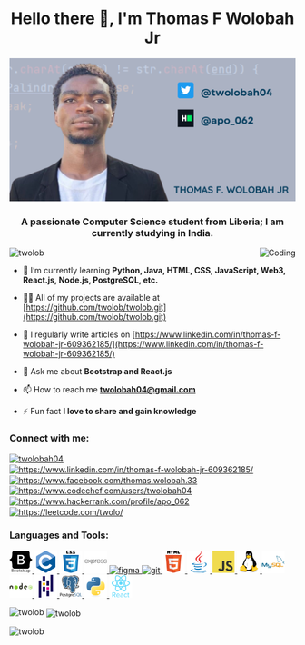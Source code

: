 <h1 align="center">Hello there 👋, I'm Thomas F Wolobah Jr</h1>
<img src="https://github.com/twolob/twolob/blob/master/Profile-Banner.png" style="max-width: 100%;">
<h3 align="center">A passionate Computer Science student from Liberia; I am currently studying in India.</h3>
<img align="right" alt="Coding" src="https://media2.giphy.com/media/qgQUggAC3Pfv687qPC/giphy.gif?cid=ecf05e47blqt1vi9bvtnx9m9w2hiiukq9lc4gxfk2ejrhtew&ep=v1_gifs_search&rid=giphy.gif&ct=g" style="max-width: 100%; display: inline-block;" data-target="animated-image.originalImage">

<p align="left"> <img src="https://komarev.com/ghpvc/?username=twolob&label=Profile%20views&color=0e75b6&style=flat" alt="twolob" /> </p>

- 🌱 I’m currently learning **Python, Java, HTML, CSS, JavaScript, Web3, React.js, Node.js, PostgreSQL, etc.**

- 👨‍💻 All of my projects are available at [https://github.com/twolob/twolob.git](https://github.com/twolob/twolob.git)

- 📝 I regularly write articles on [https://www.linkedin.com/in/thomas-f-wolobah-jr-609362185/](https://www.linkedin.com/in/thomas-f-wolobah-jr-609362185/)

- 💬 Ask me about **Bootstrap and React.js**

- 📫 How to reach me **twolobah04@gmail.com**

- ⚡ Fun fact **I love to share and gain knowledge**

<h3 align="left">Connect with me:</h3>
<p align="left">
<a href="https://twitter.com/twolobah04" target="blank"><img align="center" src="https://raw.githubusercontent.com/rahuldkjain/github-profile-readme-generator/master/src/images/icons/Social/twitter.svg" alt="twolobah04" height="30" width="40" /></a>
<a href="https://linkedin.com/in/https://www.linkedin.com/in/thomas-f-wolobah-jr-609362185/" target="blank"><img align="center" src="https://raw.githubusercontent.com/rahuldkjain/github-profile-readme-generator/master/src/images/icons/Social/linked-in-alt.svg" alt="https://www.linkedin.com/in/thomas-f-wolobah-jr-609362185/" height="30" width="40" /></a>
<a href="https://fb.com/https://www.facebook.com/thomas.wolobah.33" target="blank"><img align="center" src="https://raw.githubusercontent.com/rahuldkjain/github-profile-readme-generator/master/src/images/icons/Social/facebook.svg" alt="https://www.facebook.com/thomas.wolobah.33" height="30" width="40" /></a>
<a href="https://www.codechef.com/users/https://www.codechef.com/users/twolobah04" target="blank"><img align="center" src="https://cdn.jsdelivr.net/npm/simple-icons@3.1.0/icons/codechef.svg" alt="https://www.codechef.com/users/twolobah04" height="30" width="40" /></a>
<a href="https://www.hackerrank.com/https://www.hackerrank.com/profile/apo_062" target="blank"><img align="center" src="https://raw.githubusercontent.com/rahuldkjain/github-profile-readme-generator/master/src/images/icons/Social/hackerrank.svg" alt="https://www.hackerrank.com/profile/apo_062" height="30" width="40" /></a>
<a href="https://www.leetcode.com/https://leetcode.com/twolo/" target="blank"><img align="center" src="https://raw.githubusercontent.com/rahuldkjain/github-profile-readme-generator/master/src/images/icons/Social/leet-code.svg" alt="https://leetcode.com/twolo/" height="30" width="40" /></a>
</p>

<h3 align="left">Languages and Tools:</h3>
<p align="left"> <a href="https://getbootstrap.com" target="_blank" rel="noreferrer"> <img src="https://raw.githubusercontent.com/devicons/devicon/master/icons/bootstrap/bootstrap-plain-wordmark.svg" alt="bootstrap" width="40" height="40"/> </a> <a href="https://www.cprogramming.com/" target="_blank" rel="noreferrer"> <img src="https://raw.githubusercontent.com/devicons/devicon/master/icons/c/c-original.svg" alt="c" width="40" height="40"/> </a> <a href="https://www.w3schools.com/css/" target="_blank" rel="noreferrer"> <img src="https://raw.githubusercontent.com/devicons/devicon/master/icons/css3/css3-original-wordmark.svg" alt="css3" width="40" height="40"/> </a> <a href="https://expressjs.com" target="_blank" rel="noreferrer"> <img src="https://raw.githubusercontent.com/devicons/devicon/master/icons/express/express-original-wordmark.svg" alt="express" width="40" height="40"/> </a> <a href="https://www.figma.com/" target="_blank" rel="noreferrer"> <img src="https://www.vectorlogo.zone/logos/figma/figma-icon.svg" alt="figma" width="40" height="40"/> </a> <a href="https://git-scm.com/" target="_blank" rel="noreferrer"> <img src="https://www.vectorlogo.zone/logos/git-scm/git-scm-icon.svg" alt="git" width="40" height="40"/> </a> <a href="https://www.w3.org/html/" target="_blank" rel="noreferrer"> <img src="https://raw.githubusercontent.com/devicons/devicon/master/icons/html5/html5-original-wordmark.svg" alt="html5" width="40" height="40"/> </a> <a href="https://www.java.com" target="_blank" rel="noreferrer"> <img src="https://raw.githubusercontent.com/devicons/devicon/master/icons/java/java-original.svg" alt="java" width="40" height="40"/> </a> <a href="https://developer.mozilla.org/en-US/docs/Web/JavaScript" target="_blank" rel="noreferrer"> <img src="https://raw.githubusercontent.com/devicons/devicon/master/icons/javascript/javascript-original.svg" alt="javascript" width="40" height="40"/> </a> <a href="https://www.linux.org/" target="_blank" rel="noreferrer"> <img src="https://raw.githubusercontent.com/devicons/devicon/master/icons/linux/linux-original.svg" alt="linux" width="40" height="40"/> </a> <a href="https://www.mysql.com/" target="_blank" rel="noreferrer"> <img src="https://raw.githubusercontent.com/devicons/devicon/master/icons/mysql/mysql-original-wordmark.svg" alt="mysql" width="40" height="40"/> </a> <a href="https://nodejs.org" target="_blank" rel="noreferrer"> <img src="https://raw.githubusercontent.com/devicons/devicon/master/icons/nodejs/nodejs-original-wordmark.svg" alt="nodejs" width="40" height="40"/> </a> <a href="https://pandas.pydata.org/" target="_blank" rel="noreferrer"> <img src="https://raw.githubusercontent.com/devicons/devicon/2ae2a900d2f041da66e950e4d48052658d850630/icons/pandas/pandas-original.svg" alt="pandas" width="40" height="40"/> </a> <a href="https://www.postgresql.org" target="_blank" rel="noreferrer"> <img src="https://raw.githubusercontent.com/devicons/devicon/master/icons/postgresql/postgresql-original-wordmark.svg" alt="postgresql" width="40" height="40"/> </a> <a href="https://www.python.org" target="_blank" rel="noreferrer"> <img src="https://raw.githubusercontent.com/devicons/devicon/master/icons/python/python-original.svg" alt="python" width="40" height="40"/> </a> <a href="https://reactjs.org/" target="_blank" rel="noreferrer"> <img src="https://raw.githubusercontent.com/devicons/devicon/master/icons/react/react-original-wordmark.svg" alt="react" width="40" height="40"/> </a> </p>

<p><img align="left" src="https://github-readme-stats.vercel.app/api/top-langs?username=twolob&show_icons=true&locale=en&layout=compact" alt="twolob" /></p>

<p>&nbsp;<img align="center" src="https://github-readme-stats.vercel.app/api?username=twolob&show_icons=true&locale=en" alt="twolob" /></p>

<p><img align="center" src="https://github-readme-streak-stats.herokuapp.com/?user=twolob&" alt="twolob" /></p>

